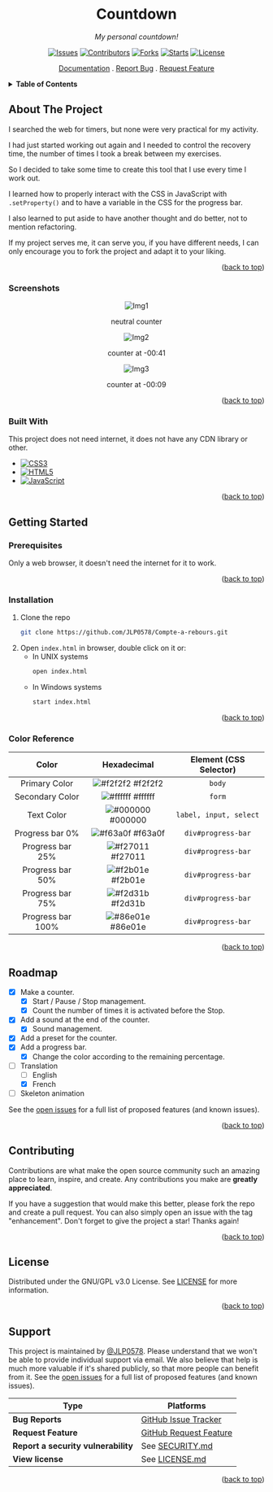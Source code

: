 
<a name="readme-top"></a>

<!-- PROJECT MAIN -->
<div align="center">

# Countdown

_My personal countdown!_

[![Issues][issues-shield]][issues-url]
[![Contributors][contributors-shield]][contributors-url]
[![Forks][forks-shield]][forks-url]
[![Starts][stars-shield]][stars-url]
[![License][license-shield]][license-url]

[Documentation](https://github.com/JLP0578/Compte-a-rebours/wiki)
. 
[Report Bug](https://github.com/JLP0578/Compte-a-rebours/issues/)
. 
[Request Feature](https://github.com/JLP0578/Compte-a-rebours/issues/)

</div>

<!-- SOMMAIRE -->
<details>
    <summary>
        <strong>
            Table of Contents
        </strong>
    </summary>
    <ul>
        <li>
            <a href="#about-the-project">About The Project</a>
            <ul>
                <li><a href="#screenshots">Screenshots</a></li>
                <li><a href="#built-with">Built With</a></li>
                <li><a href="#color-reference">Color Reference</a></li>
            </ul>
        </li>
        <li>
            <a href="#getting-started">Getting Started</a>
            <ul>
                <li><a href="#prerequisites">Prerequisites</a></li>
                <li><a href="#installation">Installation</a></li>
            </ul>
        </li>
        <li><a href="#roadmap">Roadmap</a></li>
        <li><a href="#contributing">Contributing</a></li>
        <li><a href="#license">License</a></li>
        <li><a href="#license">License</a></li>
        <li><a href="#support">Support</a></li>
    </ul>
</details>

<!-- A PROPOS DU PROJET -->
## About The Project

I searched the web for timers, but none were very practical for my activity.

I had just started working out again and I needed to control the recovery time, the number of times I took a break between my exercises.

So I decided to take some time to create this tool that I use every time I work out.

I learned how to properly interact with the CSS in JavaScript with `.setProperty()` and to have a variable in the CSS for the progress bar.

I also learned to put aside to have another thought and do better, not to mention refactoring.

If my project serves me, it can serve you, if you have different needs, I can only encourage you to fork the project and adapt it to your liking.

<p align="right">(<a href="#readme-top">back to top</a>)</p>

<!-- IMAGES -->
### Screenshots

<div align="center">

![Img1][img1-shield]
    
neutral counter 

![Img2][img2-shield]
    
counter at -00:41

![Img3][img3-shield]
    
counter at -00:09

</div>

<p align="right">(<a href="#readme-top">back to top</a>)</p>

<!-- BUILD -->
### Built With

This project does not need internet, it does not have any CDN library or other.

- [![CSS3][CSS3.com]][CSS3-url]
- [![HTML5][HTML5.com]][HTML5-url]
- [![JavaScript][JavaScript.com]][JavaScript-url]

<p align="right">(<a href="#readme-top">back to top</a>)</p>

<!-- Getting Started -->
## Getting Started
<!-- Prerequis -->
### Prerequisites

Only a web browser, it doesn't need the internet for it to work.

<p align="right">(<a href="#readme-top">back to top</a>)</p>

<!-- INSTALLATION -->
### Installation

1. Clone the repo
    ```sh
    git clone https://github.com/JLP0578/Compte-a-rebours.git
    ```
2. Open `index.html` in browser, double click on it or:
    - In UNIX systems
        ```sh
        open index.html
        ```
    - In Windows systems
        ```sh
        start index.html
        ```

<p align="right">(<a href="#readme-top">back to top</a>)</p>

<!-- Color Reference -->
### Color Reference

| Color | Hexadecimal | Element (CSS Selector) |
| :--: | :--: | :--: |
| Primary Color | ![#f2f2f2](https://via.placeholder.com/10/f2f2f2?text=+) #f2f2f2 | `body` |
| Secondary Color | ![#ffffff](https://via.placeholder.com/10/ffffff?text=+) #ffffff | `form` |
| Text Color | ![#000000](https://via.placeholder.com/10/000000?text=+) #000000 | `label, input, select` |
| Progress bar 0% | ![#f63a0f](https://via.placeholder.com/10/f63a0f?text=+) #f63a0f | `div#progress-bar` |
| Progress bar 25% | ![#f27011](https://via.placeholder.com/10/f27011?text=+) #f27011 | `div#progress-bar` |
| Progress bar 50% | ![#f2b01e](https://via.placeholder.com/10/f2b01e?text=+) #f2b01e | `div#progress-bar` |
| Progress bar 75% | ![#f2d31b](https://via.placeholder.com/10/f2d31b?text=+) #f2d31b | `div#progress-bar` |
| Progress bar 100% | ![#86e01e](https://via.placeholder.com/10/86e01e?text=+) #86e01e | `div#progress-bar` |

<p align="right">(<a href="#readme-top">back to top</a>)</p>

<!-- ROADMAP -->
## Roadmap

- [x] Make a counter.
    - [x] Start / Pause / Stop management.
    - [x] Count the number of times it is activated before the Stop.
- [x] Add a sound at the end of the counter.
    - [x] Sound management.
- [x] Add a preset for the counter.
- [x] Add a progress bar.
    - [x] Change the color according to the remaining percentage.
- [ ] Translation
    - [ ] English
    - [x] French
- [ ] Skeleton animation

See the [open issues](https://github.com/JLP0578/Compte-a-rebours/issues) for a full list of proposed features (and known issues).


<p align="right">(<a href="#readme-top">back to top</a>)</p>

<!-- CONTRIBUTION -->
## Contributing

Contributions are what make the open source community such an amazing place to learn, inspire, and create. Any contributions you make are **greatly appreciated**.

If you have a suggestion that would make this better, please fork the repo and create a pull request. You can also simply open an issue with the tag "enhancement".
Don't forget to give the project a star! Thanks again!

<p align="right">(<a href="#readme-top">back to top</a>)</p>

<!-- LICENSE -->
## License

Distributed under the GNU/GPL v3.0 License. See [LICENSE](https://github.com/JLP0578/Compte-a-rebours/blob/main/LICENSE) for more information. 

<p align="right">(<a href="#readme-top">back to top</a>)</p>

## Support

This project is maintained by [@JLP0578](https://github.com/JLP0578). 
Please understand that we won't be able to provide individual support via email. 
We also believe that help is much more valuable if it's shared publicly, so that more people can benefit from it.
See the [open issues](https://github.com/JLP0578/Compte-a-rebours/issues) for a full list of proposed features (and known issues).

| Type | Platforms |
| -- | -- |
| **Bug Reports** | [GitHub Issue Tracker](https://github.com/JLP0578/Compte-a-rebours/issues) |
| **Request Feature** | [GitHub Request Feature](https://github.com/JLP0578/Compte-a-rebours/issues) |
| **Report a security vulnerability** | See [SECURITY.md](SECURITY.md) |
| **View license** | See [LICENSE.md](LICENSE.md) |

<p align="right">(<a href="#readme-top">back to top</a>)</p>

<!-- MARKDOWN LINKS & IMAGES -->
<!-- https://www.markdownguide.org/basic-syntax/#reference-style-links -->

<!-- IMAGES -->
[logo-shield]: https://placehold.co/600x400?text=Your+Screenshot+here]

[img1-shield]: https://github.com/JLP0578/Compte-a-rebours/blob/master/README/png/Compte%20%C3%A0%20rebours%20en%20ligne%20neutre.png?raw=true

[img2-shield]: https://github.com/JLP0578/Compte-a-rebours/blob/master/README/png/Compte%20%C3%A0%20rebours%20en%20ligne%20en%20marche%2041s.png?raw=true

[img3-shield]: https://github.com/JLP0578/Compte-a-rebours/blob/master/README/png/Compte%20%C3%A0%20rebours%20en%20ligne%20en%20marche%209s.png?raw=true

<!-- BADGES -->
[contributors-shield]: https://img.shields.io/github/contributors/JLP0578/Compte-a-rebours.svg?style=flat
[contributors-url]: https://github.com/JLP0578/Compte-a-rebours/graphs/contributors

[forks-shield]: https://img.shields.io/github/forks/JLP0578/Compte-a-rebours.svg?style=flat
[forks-url]: https://github.com/JLP0578/Compte-a-rebours/network/members

[stars-shield]: https://img.shields.io/github/stars/JLP0578/Compte-a-rebours.svg?style=flat
[stars-url]: https://github.com/JLP0578/Compte-a-rebours/stargazers

[issues-shield]: https://img.shields.io/github/issues/JLP0578/Compte-a-rebours.svg?style=flat
[issues-url]: https://github.com/JLP0578/Compte-a-rebours/issues

[license-shield]: https://img.shields.io/github/license/JLP0578/Compte-a-rebours.svg?style=flat
[license-url]: https://github.com/JLP0578/Compte-a-rebours/blob/main/LICENSE

<!-- LANGUAGES -->
[CSS3.com]: https://img.shields.io/badge/-CSS3-1572B6?style=flat-square&logo=css3&logoColor=white
[CSS3-url]: https://developer.mozilla.org/fr/docs/Web/CSS

[HTML5.com]: https://img.shields.io/badge/-HTML5-E34F26?style=flat-square&logo=html5&logoColor=white
[HTML5-url]: https://developer.mozilla.org/fr/docs/Web/HTML

[JavaScript.com]: https://img.shields.io/badge/-JavaScript-323330?style=flat-square&logo=javascript&logoColor=F7DF1E
[JavaScript-url]: https://developer.mozilla.org/fr/docs/Learn/JavaScript

